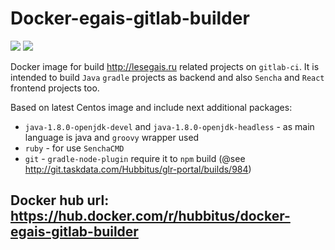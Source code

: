 # Docker-egais-gitlab-builder

[![](https://images.microbadger.com/badges/image/hubbitus/docker-egais-gitlab-builder.svg)](https://microbadger.com/images/hubbitus/docker-egais-gitlab-builder) [![](https://images.microbadger.com/badges/version/hubbitus/docker-egais-gitlab-builder.svg)](https://microbadger.com/images/hubbitus/docker-egais-gitlab-builder)

Docker image for build http://lesegais.ru related projects on `gitlab-ci`.
It is intended to build `Java` `gradle` projects as backend and also `Sencha` and `React` frontend projects too.

Based on latest Centos image and include next additional packages:
 * `java-1.8.0-openjdk-devel` and `java-1.8.0-openjdk-headless` - as main language is java and `groovy` wrapper used
 * `ruby` - for use `SenchaCMD`
 * `git` - `gradle-node-plugin` require it to `npm` build (@see http://git.taskdata.com/Hubbitus/glr-portal/builds/984)

## Docker hub url: https://hub.docker.com/r/hubbitus/docker-egais-gitlab-builder

